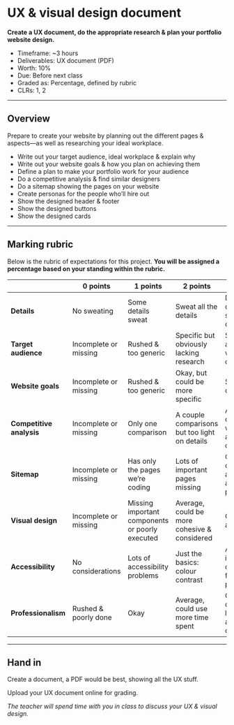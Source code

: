 # UX & visual design document

**Create a UX document, do the appropriate research & plan your portfolio website design.**

- Timeframe: ~3 hours
- Deliverables: UX document (PDF)
- Worth: 10%
- Due: Before next class
- Graded as: Percentage, defined by rubric
- CLRs: 1, 2

---

## Overview

Prepare to create your website by planning out the different pages & aspects—as well as researching your ideal workplace.

- Write out your target audience, ideal workplace & explain why
- Write out your website goals & how you plan on achieving them
- Define a plan to make your portfolio work for your audience
- Do a competitive analysis & find similar designers
- Do a sitemap showing the pages on your website
- Create personas for the people who’ll hire out
- Show the designed header & footer
- Show the designed buttons
- Show the designed cards

---

## Marking rubric

Below is the rubric of expectations for this project. **You will be assigned a percentage based on your standing within the rubric.**

|  | 0 points | 1 points | 2 points | 3 points |
| --- | --- | --- | --- | --- |
| **Details** | No sweating | Some details sweat | Sweat all the details | Disgusting, dripping, sweaty details |
| **Target audience** | Incomplete or missing | Rushed & too generic | Specific but obviously lacking research | Specific and appropriate, with good details |
| **Website goals** | Incomplete or missing | Rushed & too generic | Okay, but could be more specific | Specific and cohesive |
| **Competitive analysis** | Incomplete or missing | Only one comparison | A couple comparisons but too light on details | A few good comparisons with a goodly amount of details |
| **Sitemap** | Incomplete or missing | Has only the pages we’re coding | Lots of important pages missing | Complete, organized and contains all necessary pages |
| **Visual design** | Incomplete or missing | Missing important components or poorly executed | Average, could be more cohesive & considered | Cohesive & appropriate |
| **Accessibility** | No considerations | Lots of accessibility problems | Just the basics: colour contrast | Accessibility is well considered for all design points |
| **Professionalism** | Rushed & poorly done | Okay | Average, could use more time spent | Clearly demonstrated lots of effort and consideration |

---

## Hand in

Create a document, a PDF would be best, showing all the UX stuff.

Upload your UX document online for grading.

_The teacher will spend time with you in class to discuss your UX & visual design._
